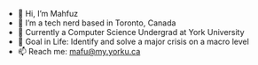 - 👋 Hi, I’m Mahfuz
- 👀 I’m a tech nerd based in Toronto, Canada
- 🌱 Currently a Computer Science Undergrad at York University
- 🥇 Goal in Life: Identify and solve a major crisis on a macro level
- 📫 Reach me: mafu@my.yorku.ca

<!---
mafu-rahman/mafu-rahman is a ✨ special ✨ repository because its `README.md` (this file) appears on your GitHub profile.
You can click the Preview link to take a look at your changes.
--->
